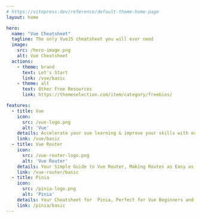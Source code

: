 ```yaml
---
# https://vitepress.dev/reference/default-theme-home-page
layout: home

hero:
  name: "Vue Cheatsheet"
  tagline: The only VueJS cheatsheet you will ever need
  image:
    src: /hero-image.png
    alt: Vue Cheatsheet
  actions:
    - theme: brand
      text: Let's Start
      link: /vue/basic
    - theme: alt
      text: Other Free Resources
      link: https://themeselection.com/item/category/freebies/

features:
  - title: Vue
    icon: 
      src: /vue-logo.png
      alt: 'Vue'
    details: Accelerate your vue learning & improve your skills with our comprehensive cheatsheet
    link: /vue/basic
  - title: Vue Router
    icon: 
      src: /vue-router-logo.png
      alt: 'Vue Router'
    details: Your Simple Guide to Vue Router, Making Routes as Easy as Following a Map.
    link: /vue-router/basic
  - title: Pinia
    icon: 
      src: /pinia-logo.png
      alt: 'Pinia'
    details: Your Cheatsheet for  Pinia, Perfect for Vue Beginners and Beyond.
    link: /pinia/basic
---
```

